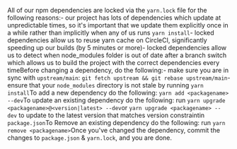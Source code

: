 All of our npm dependencies are locked via the `yarn.lock` file for the following reasons:- our project has lots of dependencies which update at unpredictable times, so it's important that  we update them explicitly once in a while rather than implicitly when any of us runs `yarn install`- locked dependencies allow us to reuse yarn cache on CircleCI, significantly speeding up our builds  (by 5 minutes or more)- locked dependencies allow us to detect when node_modules folder is out of date after a branch switch  which allows us to build the project with the correct dependencies every timeBefore changing a dependency, do the following:- make sure you are in sync with `upstream/main`: `git fetch upstream && git rebase upstream/main`- ensure that your `node_modules` directory is not stale by running `yarn install`To add a new dependency do the following: `yarn add <packagename> --dev`To update an existing dependency do the following: run `yarn upgrade <packagename>@<version|latest> --dev`or `yarn upgrade <packagename> --dev` to update to the latest version that matches version constraintin `package.json`To Remove an existing dependency do the following: run `yarn remove <packagename>`Once you've changed the dependency, commit the changes to `package.json` & `yarn.lock`, and you are done.